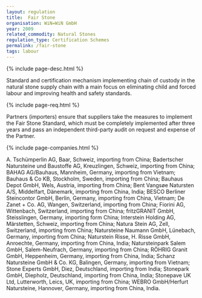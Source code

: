 ```yaml
---
layout: regulation
title:  Fair Stone
organisation: WiN=WiN GmbH
year: 2009
related_commodity: Natural Stones
regulation_type: Certification Schemes
permalink: /fair-stone
tags: labour
---
```


{% include page-desc.html %}

Standard and certification mechanism implementing chain of custody in the natural stone supply chain with a main focus on eliminating child and forced labour and improving health and safety standards.

{% include page-req.html %}

Partners (importers) ensure that suppliers take the measures to implement the Fair Stone Standard, which must be completely implemented after three years and pass an independent third-party audit on request and expense of the Partner.

{% include page-companies.html %}

A. Tschümperlin AG, Baar, Schweiz, importing from China; Badertscher Natursteine und Baustoffe AG, Kreuzlingen, Schweiz, importing from China; BAHAG AG/Bauhaus, Mannheim, Germany, importing from Vietnam; Bauhaus &amp; Co KB, Stockholm, Sweden, importing from China; Bauhaus Depot GmbH, Wels, Austria, importing from China; Bent Vangsøe Natursten A/S, Middelfart, Dänemark, importing from China, India; BESCO Berliner Steincontor GmbH, Berlin, Germany, importing from China, Vietnam; De Zanet + Co. AG, Wangen, Switzerland, importing from China; Fiorini AG, Wittenbach, Switzerland, importing from China; fritzGRANIT GmbH, Steisslingen, Germany, importing form China; Interstein Holding AG, Märstetten, Schweiz, importing from China; Natura Stein AG, Zell, Switzerland, importing from China; Natursteine Naumann GmbH, Lünebach, Germany, importing from China; Naturstein Risse, H. Risse GmbH, Anroechte, Germany, importing from China, India; Natursteinpark Salem GmbH, Salem-Neufrach, Germany, importing from China; RÖHRIG Granit GmbH, Heppenheim, Germany, importing from China, India; Schanz Natursteine GmbH &amp; Co. KG, Balingen, Germany, importing from Vietnam; Stone Experts GmbH, Diez, Deutschland, importing from India; Stonepark GmbH, Diepholz, Deutschland, importing from China, India; Stonepave UK Ltd, Lutterworth, Leics, UK, importing from China; WEBRO GmbH/Herfurt Natursteine, Hannover, Germany, importing from China, India.
